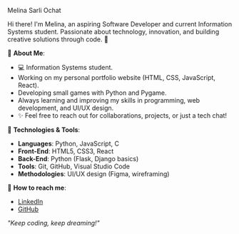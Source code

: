 Melina Sarli Ochat

Hi there! I'm Melina, an aspiring Software Developer and current Information Systems student.
Passionate about technology, innovation, and building creative solutions through code. 🚀

🔹 **About Me**:
- 💻 Information Systems student.
- Working on my personal portfolio website (HTML, CSS, JavaScript, React).
- Developing small games with Python and Pygame.
- Always learning and improving my skills in programming, web development, and UI/UX design.
- ✨ Feel free to reach out for collaborations, projects, or just a tech chat!

🔹 **Technologies & Tools**:
- **Languages**: Python, JavaScript, C
- **Front-End**: HTML5, CSS3, React
- **Back-End**: Python (Flask, Django basics)
- **Tools**: Git, GitHub, Visual Studio Code
- **Methodologies**: UI/UX design (Figma, wireframing)

🔹 **How to reach me**:
- [LinkedIn](https://www.linkedin.com/in/meliochat)
- [GitHub](https://github.com/meliochat)

_"Keep coding, keep dreaming!"_
